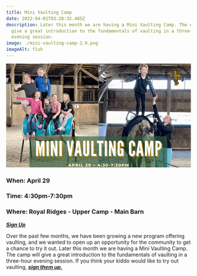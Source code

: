 ```yaml
---
title: Mini Vaulting Camp
date: 2022-04-01T03:28:32.405Z
description: Later this month we are having a Mini Vaulting Camp. The camp will
  give a great introduction to the fundamentals of vaulting in a three-hour
  evening session.
image: ./mini-vaulting-camp-2.0.png
imageAlt: fish
---
```

![Vaulting Camp](mini-vaulting-camp-2.0.png "Mini Vaulting Camp")

### **When: April 29**

### **Time: 4:30pm-7:30pm**

### **Where: Royal Ridges - Upper Camp - Main Barn**



***[Sign Up](https://www.ultracamp.com/info/sessiondetail.aspx?idCamp=1145&campCode=151&idSession=358082)***



Over the past few months, we have been growing a new program offering vaulting, and we wanted to open up an opportunity for the community to get a chance to try it out. Later this month we are having a Mini Vaulting Camp. The camp will give a great introduction to the fundamentals of vaulting in a three-hour evening session. If you think your kiddo would like to try out vaulting, ***[sign them up.](https://www.ultracamp.com/info/sessiondetail.aspx?idCamp=1145&campCode=151&idSession=358082)***